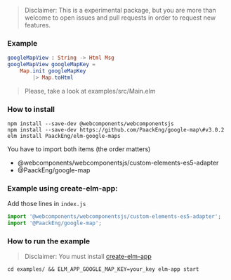 > Disclaimer: This is a experimental package, but you are more than welcome to open issues and pull requests in order to request new features.

### Example

```elm
googleMapView : String -> Html Msg
googleMapView googleMapKey =
    Map.init googleMapKey
        |> Map.toHtml
```

> Please, take a look at examples/src/Main.elm

### How to install

```
npm install --save-dev @webcomponents/webcomponentsjs
npm install --save-dev https://github.com/PaackEng/google-map\#v3.0.2
elm install PaackEng/elm-google-maps
```

You have to import both items (the order matters)

- @webcomponents/webcomponentsjs/custom-elements-es5-adapter
- @PaackEng/google-map

### Example using create-elm-app:

Add those lines in `index.js`

```js
import '@webcomponents/webcomponentsjs/custom-elements-es5-adapter';
import '@PaackEng/google-map';
```

### How to run the example

> Disclaimer: You must install [create-elm-app](https://github.com/halfzebra/create-elm-app)

```
cd examples/ && ELM_APP_GOOGLE_MAP_KEY=your_key elm-app start
```
